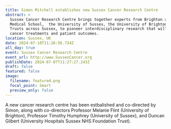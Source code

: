 ```yaml
---
title: Simon Mitchell establishes new Sussex Cancer Research Centre
abstract: >
  Sussex Cancer Research Centre brings together experts from Brighton and Sussex
  Medical School,  the University of Sussex, the University of Brighton, and NHS
  Trusts across Sussex, to pioneer interdisciplinary research that will improve
  cancer treatments and patient outcomes.
location: Sussex, UK
date: 2024-07-10T11:26:56.734Z
all_day: true
event: Sussex Cancer Research Centre
event_url: http://www.SussexCancer.org
publishDate: 2024-07-07T11:27:27.243Z
draft: false
featured: false
image:
  filename: featured.png
  focal_point: Smart
  preview_only: false
---
```

A new cancer research centre has been estbalished and co-directed by Simon, along with co-directors Professor Melanie Flint (University of Brighton), Professor Timothy Humphrey (University of Sussex), and Duncan Gilbert (University Hospitals Sussex NHS Foundation Trust).
